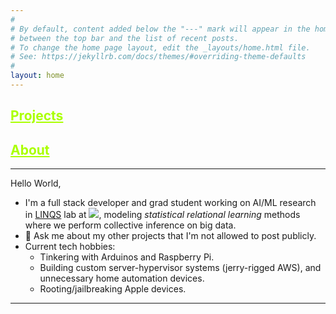 ```yaml
---
#
# By default, content added below the "---" mark will appear in the home page
# between the top bar and the list of recent posts.
# To change the home page layout, edit the _layouts/home.html file.
# See: https://jekyllrb.com/docs/themes/#overriding-theme-defaults
#
layout: home
---
```


<h2 id="projects"><a href="/projects/" style="color: #aaff00">Projects</a></h2>
<h2 id="about"><a href="/about/" style="color: #aaff00">About</a></h2>

---

Hello World,

- I'm a full stack developer and grad student working on AI/ML research in [LINQS](https://linqs.soe.ucsc.edu/) lab at <a href="https://engineering.ucsc.edu/people/anthach"><img src="https://img.shields.io/badge/UCSC-Baskin%20Engineering-yellow"/></a>, modeling *statistical relational learning* methods where we perform collective inference on big data.
- 💬 Ask me about my other projects that I'm not allowed to post publicly.
- Current tech hobbies:
  - Tinkering with Arduinos and Raspberry Pi.
  - Building custom server-hypervisor systems (jerry-rigged AWS), and unnecessary home automation devices.
  - Rooting/jailbreaking Apple devices.

---
